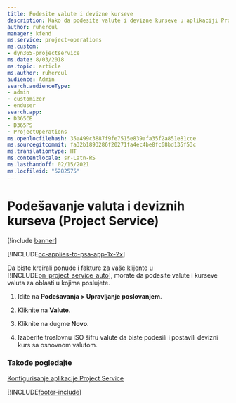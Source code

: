 ```yaml
---
title: Podesite valute i devizne kurseve
description: Kako da podesite valute i devizne kurseve u aplikaciji Project Service
author: ruhercul
manager: kfend
ms.service: project-operations
ms.custom:
- dyn365-projectservice
ms.date: 8/03/2018
ms.topic: article
ms.author: ruhercul
audience: Admin
search.audienceType:
- admin
- customizer
- enduser
search.app:
- D365CE
- D365PS
- ProjectOperations
ms.openlocfilehash: 35a499c3887f9fe7515e839afa35f2a851e81cce
ms.sourcegitcommit: fa32b1893286f20271fa4ec4be8fc68bd135f53c
ms.translationtype: HT
ms.contentlocale: sr-Latn-RS
ms.lasthandoff: 02/15/2021
ms.locfileid: "5282575"
---
```

# <a name="set-up-currencies-and-exchange-rates-project-service"></a>Podešavanje valuta i deviznih kurseva (Project Service)

[!include [banner](../includes/psa-now-project-operations.md)]

[!INCLUDE[cc-applies-to-psa-app-1x-2x](../includes/cc-applies-to-psa-app-1x-2x.md)]

Da biste kreirali ponude i fakture za vaše klijente u [!INCLUDE[pn_project_service_auto](../includes/pn-project-service-auto.md)], morate da podesite valute i kurseve valuta za oblasti u kojima poslujete.  
  
1.  Idite na **Podešavanja > Upravljanje poslovanjem**.  
  
2.  Kliknite na **Valute**.  
  
3.  Kliknite na dugme **Novo**.  
  
4.  Izaberite troslovnu ISO šifru valute da biste podesili i postavili devizni kurs sa osnovnom valutom.  
  
### <a name="see-also"></a>Takođe pogledajte  
 [Konfigurisanje aplikacije Project Service](../psa/configure.md)


[!INCLUDE[footer-include](../includes/footer-banner.md)]